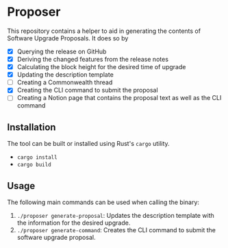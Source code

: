 # Proposer

This repository contains a helper to aid in generating the contents of Software Upgrade Proposals. It does so by

- [x] Querying the release on GitHub
- [x] Deriving the changed features from the release notes
- [x] Calculating the block height for the desired time of upgrade
- [x] Updating the description template
- [ ] Creating a Commonwealth thread
- [x] Creating the CLI command to submit the proposal
- [ ] Creating a Notion page that contains the proposal text as well as the CLI command

## Installation

The tool can be built or installed using Rust's `cargo` utility.

- `cargo install`
- `cargo build`

## Usage

The following main commands can be used when calling the binary:

1. `./proposer generate-proposal`: Updates the description template with the information for the desired upgrade.
2. `./proposer generate-command`: Creates the CLI command to submit the software upgrade proposal.
